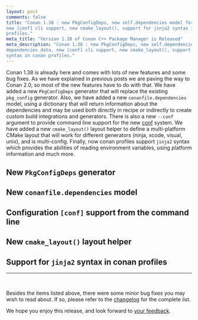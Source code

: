 ```yaml
---
layout: post 
comments: false 
title: "Conan 1.38 : new PkgConfigDeps, new self.dependencies model for access to dependencies data,
new [conf] cli support, new cmake_layout(), support for jinja2 syntax in conan
profiles."
meta_title: "Version 1.38 of Conan C++ Package Manager is Released" 
meta_description: "Conan 1.38 : new PkgConfigDeps, new self.dependencies model for access to
dependencies data, new [conf] cli support, new cmake_layout(), support for jinja2
syntax in conan profiles." 
---
```


Conan 1.38 is already here and comes with lots of new features and some bug fixes. As we have
explained in previous posts we are paving the way to Conan 2.0, so most of the new features have to
do with that. We have added a new `PkgConfigDeps` generator that will replace the existing
`pkg_config` generator. Also, we have added a new `conanfile.dependencies` model, using a dictionary
that will return information about the dependencies and may be used both directly in recipe or
indirectly to create custom build integrations and generators. There is also a new `--conf` argument
to provide command line support for the new
[conf](https://docs.conan.io/en/latest/reference/config_files/global_conf.html) system. We have added
a new `cmake_layout()` layout helper to define a multi-platform CMake layout that will work for
different generators (ninja, xcode, visual, unix), and is multi-config.  Finally, now conan profiles
support `jinja2` syntax which provides the abilities of reading environment variables, using platform
information and much more.

## New `PkgConfigDeps` generator

## New `conanfile.dependencies` model

## Configuration `[conf]` support from the command line

## New `cmake_layout()` layout helper

## Support for `jinja2` syntax in conan profiles


-----------
<br>

Besides the items listed above, there were some minor bug fixes you may wish to
read about.  If so, please refer to the
[changelog](https://docs.conan.io/en/latest/changelog.html#jun-2021) for the
complete list.  

We hope you enjoy this release, and look forward to [your
feedback](https://github.com/conan-io/conan/issues).  
